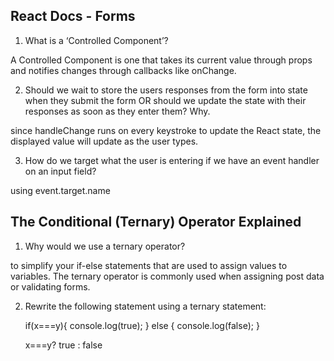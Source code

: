 ## React Docs - Forms

1. What is a ‘Controlled Component’?

A Controlled Component is one that takes its current value through props and notifies changes through callbacks like onChange.

2. Should we wait to store the users responses from the form into state when they submit the form OR should we update the state with their responses as soon as they enter them? Why.

since handleChange runs on every keystroke to update the React state, the displayed value will update as the user types.

3. How do we target what the user is entering if we have an event handler on an input field?

using event.target.name

## The Conditional (Ternary) Operator Explained

1. Why would we use a ternary operator?

to simplify your if-else statements that are used to assign values to variables. The ternary operator is commonly used when assigning post data or validating forms.


2. Rewrite the following statement using a ternary statement:

    if(x===y){
    console.log(true);
    } else {
    console.log(false);
    }

    x===y? true
             : false

